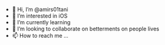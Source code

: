 - 👋 Hi, I’m @amirs01tani
- 👀 I’m interested in iOS
- 🌱 I’m currently learning 
- 💞️ I’m looking to collaborate on betterments on people lives
- 📫 How to reach me ...

<!---
amirs01tani/amirs01tani is a ✨ special ✨ repository because its `README.md` (this file) appears on your GitHub profile.
You can click the Preview link to take a look at your changes.
--->
